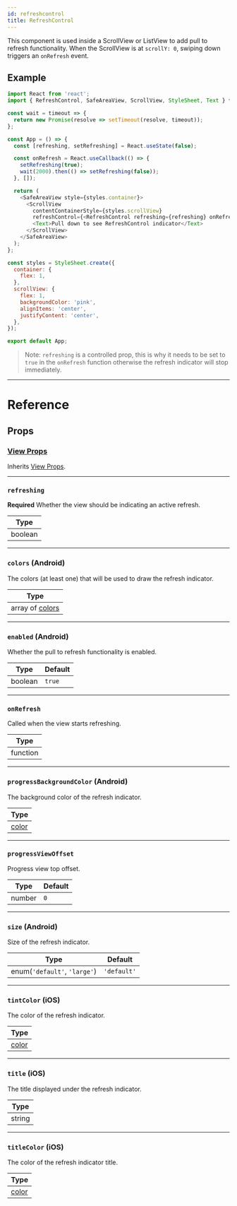 ```yaml
---
id: refreshcontrol
title: RefreshControl
---
```


This component is used inside a ScrollView or ListView to add pull to refresh functionality. When the ScrollView is at `scrollY: 0`, swiping down triggers an `onRefresh` event.

## Example

```js
import React from 'react';
import { RefreshControl, SafeAreaView, ScrollView, StyleSheet, Text } from 'react-native';

const wait = timeout => {
  return new Promise(resolve => setTimeout(resolve, timeout));
};

const App = () => {
  const [refreshing, setRefreshing] = React.useState(false);

  const onRefresh = React.useCallback(() => {
    setRefreshing(true);
    wait(2000).then(() => setRefreshing(false));
  }, []);

  return (
    <SafeAreaView style={styles.container}>
      <ScrollView
        contentContainerStyle={styles.scrollView}
        refreshControl={<RefreshControl refreshing={refreshing} onRefresh={onRefresh} />}>
        <Text>Pull down to see RefreshControl indicator</Text>
      </ScrollView>
    </SafeAreaView>
  );
};

const styles = StyleSheet.create({
  container: {
    flex: 1,
  },
  scrollView: {
    flex: 1,
    backgroundColor: 'pink',
    alignItems: 'center',
    justifyContent: 'center',
  },
});

export default App;
```

> Note: `refreshing` is a controlled prop, this is why it needs to be set to `true` in the `onRefresh` function otherwise the refresh indicator will stop immediately.

---

# Reference

## Props

### [View Props](view.md#props)

Inherits [View Props](view.md#props).

---

### `refreshing`

**Required** Whether the view should be indicating an active refresh.

| Type    |
| ------- |
| boolean |

---

### `colors` **(Android)**

The colors (at least one) that will be used to draw the refresh indicator.

| Type                                                        |
| ----------------------------------------------------------- |
| array of [colors](https://reactnative.dev/docs/0.64/colors) |

---

### `enabled` **(Android)**

Whether the pull to refresh functionality is enabled.

| Type    | Default |
| ------- | ------- |
| boolean | `true`  |

---

### `onRefresh`

Called when the view starts refreshing.

| Type     |
| -------- |
| function |

---

### `progressBackgroundColor` **(Android)**

The background color of the refresh indicator.

| Type                                              |
| ------------------------------------------------- |
| [color](https://reactnative.dev/docs/0.64/colors) |

---

### `progressViewOffset`

Progress view top offset.

| Type   | Default |
| ------ | ------- |
| number | `0`     |

---

### `size` **(Android)**

Size of the refresh indicator.

| Type                         | Default     |
| ---------------------------- | ----------- |
| enum(`'default'`, `'large'`) | `'default'` |

---

### `tintColor` **(iOS)**

The color of the refresh indicator.

| Type                                              |
| ------------------------------------------------- |
| [color](https://reactnative.dev/docs/0.64/colors) |

---

### `title` **(iOS)**

The title displayed under the refresh indicator.

| Type   |
| ------ |
| string |

---

### `titleColor` **(iOS)**

The color of the refresh indicator title.

| Type                                              |
| ------------------------------------------------- |
| [color](https://reactnative.dev/docs/0.64/colors) |